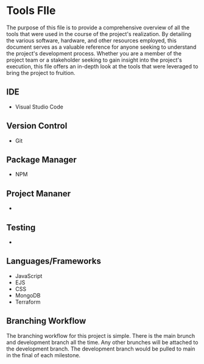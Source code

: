 # Tools FIle

The purpose of this file is to provide a comprehensive overview of all the tools that were used in the course of the project's realization. By detailing the various software, hardware, and other resources employed, this document serves as a valuable reference for anyone seeking to understand the project's development process. Whether you are a member of the project team or a stakeholder seeking to gain insight into the project's execution, this file offers an in-depth look at the tools that were leveraged to bring the project to fruition.

## IDE
* Visual Studio Code

## Version Control
* Git

## Package Manager
* NPM

## Project Mananer
* 

## Testing
*

## Languages/Frameworks
* JavaScript
* EJS
* CSS
* MongoDB
* Terraform

## Branching Workflow

The branching workflow for this project is simple. There is the main brunch and development branch all the time. Any other brunches will be attached to the development branch. The development branch would be pulled to main in the final of each milestone.



